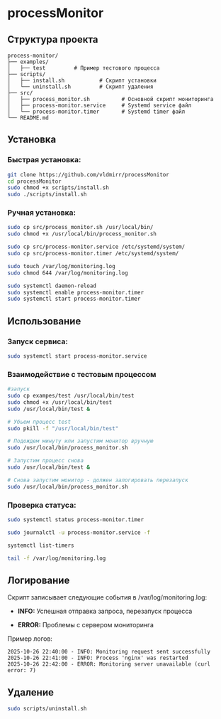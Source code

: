 # processMonitor

## Структура проекта

```text
process-monitor/
├── examples/
│   ├── test         # Пример тестового процесса
├── scripts/
│   ├── install.sh           # Скрипт установки
│   └── uninstall.sh         # Скрипт удаления
├── src/
│   ├── process_monitor.sh          # Основной скрипт мониторинга
│   ├── process-monitor.service     # Systemd service файл
│   └── process-monitor.timer       # Systemd timer файл
└── README.md
```

## Установка

### Быстрая установка:

```bash
git clone https://github.com/vldmirr/processMonitor
cd processMonitor
sudo chmod +x scripts/install.sh
sudo ./scripts/install.sh
```

### Ручная установка:

```bash
sudo cp src/process_monitor.sh /usr/local/bin/
sudo chmod +x /usr/local/bin/process_monitor.sh

sudo cp src/process-monitor.service /etc/systemd/system/
sudo cp src/process-monitor.timer /etc/systemd/system/

sudo touch /var/log/monitoring.log
sudo chmod 644 /var/log/monitoring.log

sudo systemctl daemon-reload
sudo systemctl enable process-monitor.timer
sudo systemctl start process-monitor.timer
```

## Использование 

### Запуск сервиса:

```bash
sudo systemctl start process-monitor.service
```

### Взаимодействие с тестовым процессом

```bash
#запуск
sudo cp exampes/test /usr/local/bin/test
sudo chmod +x /usr/local/bin/test
sudo /usr/local/bin/test &

# Убьем процесс test
sudo pkill -f "/usr/local/bin/test"

# Подождем минуту или запустим монитор вручную
sudo /usr/local/bin/process_monitor.sh

# Запустим процесс снова
sudo /usr/local/bin/test &

# Снова запустим монитор - должен залогировать перезапуск
sudo /usr/local/bin/process_monitor.sh
```

### Проверка статуса:

```bash
sudo systemctl status process-monitor.timer

sudo journalctl -u process-monitor.service -f

systemctl list-timers

tail -f /var/log/monitoring.log
```

## Логирование

Скрипт записывает следующие события в /var/log/monitoring.log:

- **INFO:** Успешная отправка запроса, перезапуск процесса

- **ERROR:** Проблемы с сервером мониторинга

Пример логов:

```text
2025-10-26 22:40:00 - INFO: Monitoring request sent successfully
2025-10-26 22:41:00 - INFO: Process 'nginx' was restarted
2025-10-26 22:42:00 - ERROR: Monitoring server unavailable (curl error: 7)
```

## Удаление 

```bash
sudo scripts/uninstall.sh
```